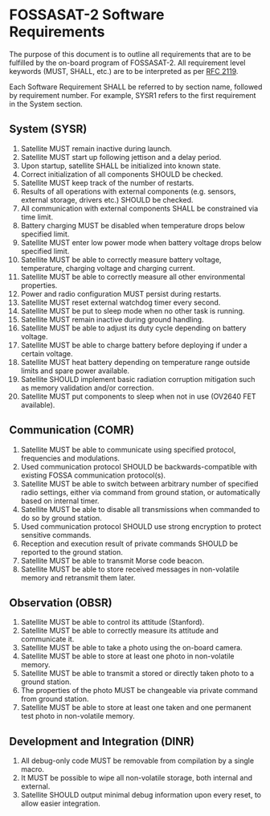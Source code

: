 # FOSSASAT-2 Software Requirements
The purpose of this document is to outline all requirements that are to be fulfilled by the on-board program of FOSSASAT-2. All requirement level keywords (MUST, SHALL, etc.) are to be interpreted as per [RFC 2119](https://www.ietf.org/rfc/rfc2119.txt).

Each Software Requirement SHALL be referred to by section name, followed by requirement number. For example, SYSR1 refers to the first requirement in the System section.

## System (SYSR)
1. Satellite MUST remain inactive during launch.
2. Satellite MUST start up following jettison and a delay period.
3. Upon startup, satellite SHALL be initialized into known state.
4. Correct initialization of all components SHOULD be checked.
5. Satellite MUST keep track of the number of restarts.
6. Results of all operations with external components (e.g. sensors, external storage, drivers etc.) SHOULD be checked.
7. All communication with external components SHALL be constrained via time limit.
8. Battery charging MUST be disabled when temperature drops below specified limit.
9. Satellite MUST enter low power mode when battery voltage drops below specified limit.
10. Satellite MUST be able to correctly measure battery voltage, temperature, charging voltage and charging current.
11. Satellite MUST be able to correctly measure all other environmental properties.
12. Power and radio configuration MUST persist during restarts.
13. Satellite MUST reset external watchdog timer every second.
14. Satellite MUST be put to sleep mode when no other task is running.
15. Satellite MUST remain inactive during ground handling.
16. Satellite MUST be able to adjust its duty cycle depending on battery voltage.
17. Satellite MUST be able to charge battery before deploying if under a certain voltage.
18. Satellite MUST heat battery depending on temperature range outside limits and spare power available.
19. Satellite SHOULD implement basic radiation corruption mitigation such as memory validation and/or correction.
20. Satellite MUST put components to sleep when not in use (OV2640 FET available).

## Communication (COMR)
1. Satellite MUST be able to communicate using specified protocol, frequencies and modulations.
2. Used communication protocol SHOULD be backwards-compatible with existing FOSSA communication protocol(s).
3. Satellite MUST be able to switch between arbitrary number of specified radio settings, either via command from ground station, or automatically based on internal timer.
4. Satellite MUST be able to disable all transmissions when commanded to do so by ground station.
5. Used communication protocol SHOULD use strong encryption to protect sensitive commands.
6. Reception and execution result of private commands SHOULD be reported to the ground station.
7. Satellite MUST be able to transmit Morse code beacon.
8. Satellite MUST be able to store received messages in non-volatile memory and retransmit them later.

## Observation (OBSR)
1. Satellite MUST be able to control its attitude (Stanford).
1. Satellite MUST be able to correctly measure its attitude and communicate it.
2. Satellite MUST be able to take a photo using the on-board camera.
3. Satellite MUST be able to store at least one photo in non-volatile memory.
4. Satellite MUST be able to transmit a stored or directly taken photo to a ground station.
5. The properties of the photo MUST be changeable via private command from ground station.
6. Satellite MUST be able to store at least one taken and one permanent test photo in non-volatile memory.

## Development and Integration (DINR)
1. All debug-only code MUST be removable from compilation by a single macro.
2. It MUST be possible to wipe all non-volatile storage, both internal and external.
3. Satellite SHOULD output minimal debug information upon every reset, to allow easier integration.
